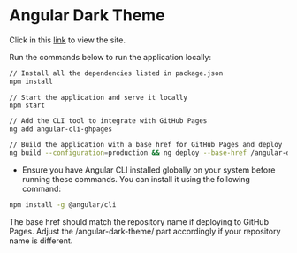 # Angular Dark Theme

Click in this [link](https://helthbrazil.github.io/angular-dark-theme/gallery) to view the site.

Run the commands below to run the application locally:

```sh
// Install all the dependencies listed in package.json
npm install
```
```
// Start the application and serve it locally
npm start
```

```sh
// Add the CLI tool to integrate with GitHub Pages
ng add angular-cli-ghpages
```
```sh
// Build the application with a base href for GitHub Pages and deploy
ng build --configuration=production && ng deploy --base-href /angular-dark-theme/
```

* Ensure you have Angular CLI installed globally on your system before running these commands. You can install it using the following command:
```sh
npm install -g @angular/cli
```

The base href should match the repository name if deploying to GitHub Pages. Adjust the /angular-dark-theme/ part accordingly if your repository name is different.
